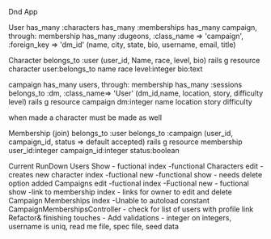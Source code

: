 Dnd App

User 
    has_many :characters
    has_many :memberships
    has_many campaign, through: membership
    has_many :dugeons, :class_name => 'campaign', :foreign_key => 'dm_id'
    (name, city, state, bio, username, email, title)


Character
    belongs_to :user
    (user_id, Name, race, level, bio)
rails g resource character user:belongs_to name race level:integer bio:text

campaign
    has_many users, through: membership
    has_many :sessions
    belongs_to :dm, :class_name=> 'User'
    (dm_id,name, location, story, difficulty level)
rails g resource campaign dm:integer name location story difficulty

when made a character must be made as well

Membership (join)
    belongs_to :user
    belongs_to :campaign
    (user_id, campaign_id, status => default accepted)
rails g resource membership user_id:integer campaign_id:integer status:boolean


Current RunDown
Users
    Show
        - fuctional
    index
        -functional
Characters
    edit
        - creates new character
    index
        -fuctional
    new
        -functional
    show
        - needs delete option added
Campaigns
    edit
        -fuctional
    index
        -Fuctional
    new
        - fuctional
    show
        -link to membership index
        - links for owner to edit and delete
Campaign Memberships
    index
        -Unable to autoload constant CampaignMembershipsController
        - check for list of users with profile link
Refactor& finishing touches - 
        Add validations
            - integer on integers, username is uniq, read me file, spec file, seed data